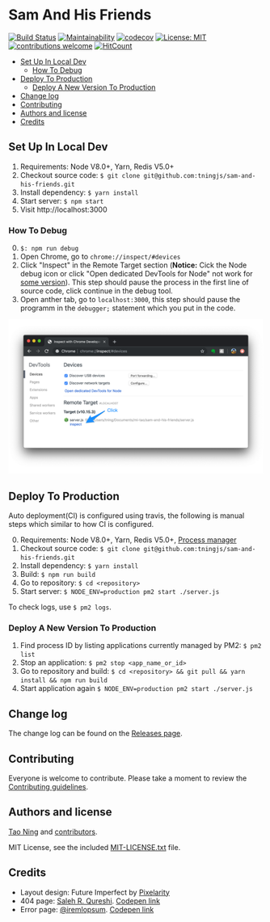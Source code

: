 # Sam And His Friends

[![Build Status](https://travis-ci.com/tningjs/sam-and-his-friends.svg?branch=master)](https://travis-ci.com/tningjs/sam-and-his-friends)
[![Maintainability](https://api.codeclimate.com/v1/badges/5c1802e0db3e29b24d83/maintainability)](https://codeclimate.com/github/tningjs/sam-and-his-friends/maintainability)
[![codecov](https://codecov.io/gh/tningjs/sam-and-his-friends/branch/master/graph/badge.svg)](https://codecov.io/gh/tningjs/sam-and-his-friends)
[![License: MIT](https://img.shields.io/badge/License-MIT-yellow.svg)](https://opensource.org/licenses/MIT)
[![contributions welcome](https://img.shields.io/badge/contributions-welcome-brightgreen.svg?style=flat)](https://github.com/tningjs/sam-and-his-friends/issues)
[![HitCount](https://hits.dwyl.com/tningjs/sam-and-his-friends.svg)](http://hits.dwyl.com/tningjs/sam-and-his-friends)

- [Set Up In Local Dev](#set-up-in-local-dev)
  - [How To Debug](#how-to-debug)
- [Deploy To Production](#deploy-to-production)
  - [Deploy A New Version To Production](#deploy-a-new-version-to-production)
- [Change log](#change-log)
- [Contributing](#contributing)
- [Authors and license](#authors-and-license)
- [Credits](#credits)

## Set Up In Local Dev

1. Requirements: Node V8.0+, Yarn, Redis V5.0+
2. Checkout source code: `$ git clone git@github.com:tningjs/sam-and-his-friends.git`
3. Install dependency: `$ yarn install`
4. Start server: `$ npm start`
5. Visit http://localhost:3000

### How To Debug

0. `$: npm run debug`
1. Open Chrome, go to `chrome://inspect/#devices`
1. Click "Inspect" in the Remote Target section (**Notice:** Cick the Node debug icon or click "Open dedicated DevTools for Node" not work for [some version](https://github.com/nodejs/node/issues/23693#issuecomment-440623410)). This step should pause the process in the first line of source code, click continue in the debug tool.
1. Open anther tab, go to `localhost:3000`, this step should pause the programm in the `debugger;` statement which you put in the code.

![Chrome Debug](src/public/images/node-debug.png)

## Deploy To Production

Auto deployment(CI) is configured using travis, the following is manual steps which similar to how CI is configured.

0. Requirements: Node V8.0+, Yarn, Redis V5.0+, [Process manager](http://pm2.keymetrics.io/)
1. Checkout source code: `$ git clone git@github.com:tningjs/sam-and-his-friends.git`
1. Install dependency: `$ yarn install`
1. Build: `$ npm run build`
1. Go to repository: `$ cd <repository>`
1. Start server: `$ NODE_ENV=production pm2 start ./server.js`

To check logs, use `$ pm2 logs`.

### Deploy A New Version To Production

1. Find process ID by listing applications currently managed by PM2: `$ pm2 list`
2. Stop an application: `$ pm2 stop <app_name_or_id>`
3. Go to repository and build: `$ cd <repository> && git pull && yarn install && npm run build`
4. Start application again `$ NODE_ENV=production pm2 start ./server.js`

## Change log

The change log can be found on the [Releases page](https://github.com/tningjs/sam-and-his-friends/releases).

## Contributing

Everyone is welcome to contribute. Please take a moment to review the [Contributing guidelines](Contributing.md).

## Authors and license

[Tao Ning](https://github.com/tningjs/sam-and-his-friends) and [contributors](https://github.com/tningjs/sam-and-his-friends/graphs/contributors).

MIT License, see the included [MIT-LICENSE.txt](MIT-LICENSE.txt) file.

## Credits

- Layout design: Future Imperfect by [Pixelarity](pixelarity.com)
- 404 page: [Saleh R. Qureshi](http://salehriaz.com/). [Codepen link](https://codepen.io/salehriaz/pen/erJrZM)
- Error page: [@iremlopsum](https://codepen.io/iremlopsum/). [Codepen link](https://codepen.io/iremlopsum/pen/wagMZx)

